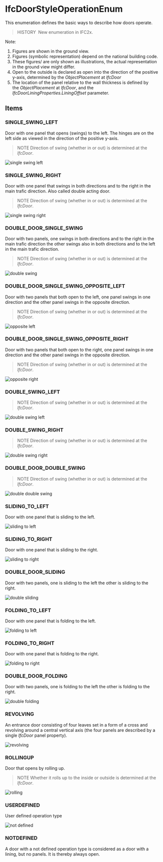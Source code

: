 # IfcDoorStyleOperationEnum

This enumeration defines the basic ways to describe how doors operate.

> HISTORY&nbsp; New enumeration in IFC2x.

Note:

1. Figures are shown in the ground view.
2. Figures (symbolic representation) depend on the national building code.
3. These figures/ are only shown as illustrations, the actual representation in the ground view might differ. 
4. Open to the outside is declared as open into the direction of the positive y-axis, determined by the _ObjectPlacement_ at _IfcDoor_
5. The location of the panel relative to the wall thickness is defined by the&nbsp;_ObjectPlacement_ at _IfcDoor_, and the _IfcDoorLiningProperties.LiningOffset_ parameter.

## Items

### SINGLE_SWING_LEFT
Door with one panel that opens (swings) to the left. The hinges are on the left side as viewed in the direction of the positive y-axis.

> NOTE Direction of swing (whether in or out) is determined at the <em>IfcDoor</em>.

![single swing left ](../../../../figures/ifcdoorstyleoperationenum-fig01.gif)

### SINGLE_SWING_RIGHT
Door with one panel that swings in both directions and to the right in the main trafic direction. Also called double acting door.

> NOTE Direction of swing (whether in or out) is determined at the <em>IfcDoor</em>.

![single swing right](../../../../figures/ifcdoorstyleoperationenum-fig02.gif)

### DOUBLE_DOOR_SINGLE_SWING
Door with two panels, one swings in both directions and to the right in the main trafic direction the other swings also in both directions and to the left in the main trafic direction.

> NOTE Direction of swing (whether in or out) is determined at the <em>IfcDoor</em>.

![double swing](../../../../figures/ifcdoorstyleoperationenum-fig03.gif)

### DOUBLE_DOOR_SINGLE_SWING_OPPOSITE_LEFT
Door with two panels that both open to the left, one panel swings in one direction and the other panel swings in the opposite direction.

> NOTE Direction of swing (whether in or out) is determined at the <em>IfcDoor</em>.

![opposite left](../../../../figures/ifcdoorstyleoperationenum-fig06a.gif)

### DOUBLE_DOOR_SINGLE_SWING_OPPOSITE_RIGHT
Door with two panels that both open to the right, one panel swings in one direction and the other panel swings in the opposite direction.

> NOTE Direction of swing (whether in or out) is determined at the <em>IfcDoor</em>.

![opposite right](../../../../figures/ifcdoorstyleoperationenum-fig06b.gif)

### DOUBLE_SWING_LEFT

> NOTE Direction of swing (whether in or out) is determined at the <em>IfcDoor</em>.

![double swing left](../../../../figures/ifcdoorstyleoperationenum-fig04.gif)

### DOUBLE_SWING_RIGHT

> NOTE Direction of swing (whether in or out) is determined at the <em>IfcDoor</em>.

![double swing right](../../../../figures/ifcdoorstyleoperationenum-fig05.gif)

### DOUBLE_DOOR_DOUBLE_SWING

> NOTE Direction of swing (whether in or out) is determined at the <em>IfcDoor</em>.

![double double swing](../../../../figures/ifcdoorstyleoperationenum-fig06.gif)

### SLIDING_TO_LEFT
Door with one panel that is sliding to the left.

![sliding to left](../../../../figures/ifcdoorstyleoperationenum-fig07.gif)

### SLIDING_TO_RIGHT
Door with one panel that is sliding to the right.

![sliding to right](../../../../figures/ifcdoorstyleoperationenum-fig08.gif)

### DOUBLE_DOOR_SLIDING
Door with two panels, one is sliding to the left the other is sliding to the right.

![double sliding](../../../../figures/ifcdoorstyleoperationenum-fig09.gif)

### FOLDING_TO_LEFT
Door with one panel that is folding to the left.

![folding to left](../../../../figures/ifcdoorstyleoperationenum-fig10.gif)

### FOLDING_TO_RIGHT
Door with one panel that is folding to the right.

![folding to right](../../../../figures/ifcdoorstyleoperationenum-fig11.gif)

### DOUBLE_DOOR_FOLDING
Door with two panels, one is folding to the left the other is folding to the right.

![double folding](../../../../figures/ifcdoorstyleoperationenum-fig12.gif)

### REVOLVING
An entrance door consisting of four leaves set in a form of a cross and revolving around a central vertical axis (the four panels are described by a single _IfcDoor_ panel property).

![revolving](../../../../figures/ifcdoorstyleoperationenum-fig13.gif)

### ROLLINGUP
Door that opens by rolling up.

> NOTE Whether it rolls up to the inside or outside is determined at the <em>IfcDoor</em>.

![rolling](../../../../figures/ifcdoorstyleoperationenum-fig14.gif)

### USERDEFINED
User defined operation type

![not defined](../../../../figures/ifcdoorstyleoperationenum-fig15.gif)

### NOTDEFINED
A door with a
not defined operation type is
considered as a door with a lining, but no panels. It is thereby always
open.
